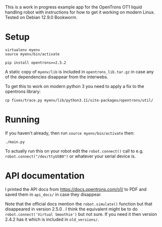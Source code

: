 
This is a work in progress example app for the OpenTrons OT1 liquid handling robot with instructions for how to get it working on modern Linux. Tested on Debian 12.9.0 Bookworm.

# Setup

```
virtualenv myenv
source myenv/bin/activate

pip install opentrons==2.5.2
```

A static copy of `myenv/lib` is included in `opentrons_lib.tar.gz` in case any of the dependencies disappear from the interwebs.

To get this to work on modern python 3 you need to apply a fix to the opentrons library:

```
cp fixes/trace.py myenv/lib/python3.11/site-packages/opentrons/util/
```

# Running

If you haven't already, then run `source myenv/bin/activate` then:

```
./main.py
```

To actually run this on your robot edit the `robot.connect()` call to e.g. `robot.connect("/dev/ttyUSB0")` or whatever your serial device is.

# API documentation

I printed the API docs from https://docs.opentrons.com/o1/ to PDF and saved them in `api_docs/` in case they disappear.

Note that the official docs mention the `robot.simulate()` function but that disappeared in version 2.5.0 . I think the equivalent might be to do `robot.connect('Virtual Smoothie')` but not sure. If you need it then version 2.4.2 has it which is included in `old_versions/`.


